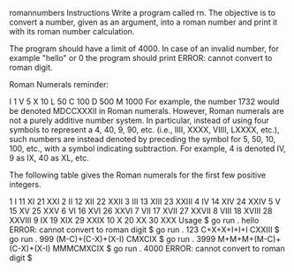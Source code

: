romannumbers
Instructions
Write a program called rn. The objective is to convert a number, given as an argument, into a roman number and print it with its roman number calculation.

The program should have a limit of 4000. In case of an invalid number, for example "hello" or 0 the program should print ERROR: cannot convert to roman digit.

Roman Numerals reminder:

I	1
V	5
X	10
L	50
C	100
D	500
M	1000
For example, the number 1732 would be denoted MDCCXXXII in Roman numerals. However, Roman numerals are not a purely additive number system. In particular, instead of using four symbols to represent a 4, 40, 9, 90, etc. (i.e., IIII, XXXX, VIIII, LXXXX, etc.), such numbers are instead denoted by preceding the symbol for 5, 50, 10, 100, etc., with a symbol indicating subtraction. For example, 4 is denoted IV, 9 as IX, 40 as XL, etc.

The following table gives the Roman numerals for the first few positive integers.

1	I	11	XI	21	XXI
2	II	12	XII	22	XXII
3	III	13	XIII	23	XXIII
4	IV	14	XIV	24	XXIV
5	V	15	XV	25	XXV
6	VI	16	XVI	26	XXVI
7	VII	17	XVII	27	XXVII
8	VIII	18	XVIII	28	XXVIII
9	IX	19	XIX	29	XXIX
10	X	20	XX	30	XXX
Usage
$ go run . hello
ERROR: cannot convert to roman digit
$ go run . 123
C+X+X+I+I+I
CXXIII
$ go run . 999
(M-C)+(C-X)+(X-I)
CMXCIX
$ go run . 3999
M+M+M+(M-C)+(C-X)+(X-I)
MMMCMXCIX
$ go run . 4000
ERROR: cannot convert to roman digit
$
